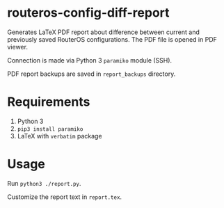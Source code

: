 routeros-config-diff-report
===========================

Generates LaTeX PDF report about difference between current
and previously saved RouterOS configurations. The PDF file
is opened in PDF viewer.

Connection is made via Python 3 `paramiko` module (SSH).

PDF report backups are saved in `report_backups` directory.

Requirements
============

1. Python 3
2. `pip3 install paramiko`
3. LaTeX with `verbatim` package

Usage
=====

Run `python3 ./report.py`.

Customize the report text in `report.tex`.

